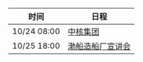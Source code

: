 | 时间          | 日程                                                                                                                               |
| ----------- | -------------------------------------------------------------------------------------------------------------------------------- |
| 10/24 08:00 | [中核集团](https://www.google.com/calendar/event?eid=MWNsMG50azUxb3ZkYmtuZGg0dG9mYjVkOXMgY203a3BraHVtNDRyampyM2xvNWVnMjRsZWdAZw)     |
| 10/25 18:00 | [渤船造船厂宣讲会](https://www.google.com/calendar/event?eid=czNydDFtMDJsNXY2NmtyZ2VpdjNncHVscWsgY203a3BraHVtNDRyampyM2xvNWVnMjRsZWdAZw) |